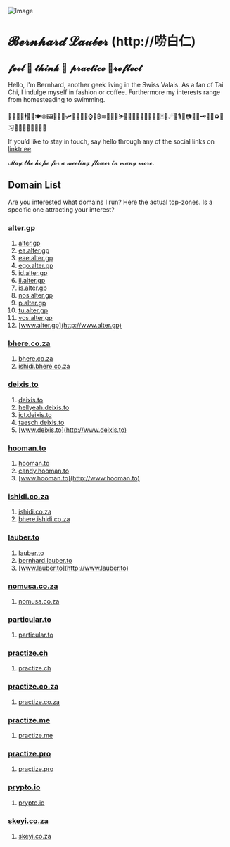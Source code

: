![Image](http://https://assets.about.me/background/users/t/w/o/twobla_1585333349_767.jpg)
# 𝓑𝓮𝓻𝓷𝓱𝓪𝓻𝓭 𝓛𝓪𝓊𝒷𝓮𝓻 (http://唠白仁)
## 𝓯𝓮𝓮𝓵 🍎 𝓽𝓱𝓲𝓷𝓴 🍏 𝓹𝓻𝓪𝓬𝓽𝓲𝓬𝓮 🌱𝓻𝓮𝓯𝓵𝓮𝓬𝓽
Hello, I'm Bernhard, another geek living in the Swiss Valais. As a fan of Tai Chi, I indulge myself in fashion or coffee. Furthermore my interests range from homesteading to swimming.

🤖🕺👨‍💻🕴🍕🥂🍽🌐🖼🚈🛵⛵🛩🚁🚀🛌🛀⌚🏦₿≋🎱🏌️‍♂️⛷🏄‍♂️🏇🏊‍♂️🚴‍♂️🏋️‍♂️🃏🌈☄🎼🎙🥁📷📰📆🗝🛒🛐♻️💯习🏳️‍🌈🇨🇭🇿🇦🇺🇳

If you’d like to stay in touch, say hello through any of the social links on [linktr.ee](https://linktr.ee/2bla).

𝓜𝓪𝔂 𝓽𝓱𝓮 𝓱𝓸𝓹𝓮 𝓯𝓸𝓻 𝓪 𝓶𝓮𝓮𝓽𝓲𝓷𝓰 𝓯𝓵𝓸𝔀𝓮𝓻 𝓲𝓷 𝓶𝓪𝓷𝔂 𝓶𝓸𝓻𝓮.
## Domain List
Are you interested what domains I run? Here the actual top-zones. Is a specific one attracting your interest?
### [alter.gp](http://google.com/search?q=site%3Aalter.gp)
1. [alter.gp](http://alter.gp)
2. [ea.alter.gp](http://ea.alter.gp)
3. [eae.alter.gp](http://eae.alter.gp)
4. [ego.alter.gp](http://ego.alter.gp)
5. [id.alter.gp](http://id.alter.gp)
6. [ii.alter.gp](http://ii.alter.gp)
7. [is.alter.gp](http://is.alter.gp)
8. [nos.alter.gp](http://nos.alter.gp)
9. [p.alter.gp](http://p.alter.gp)
10. [tu.alter.gp](http://tu.alter.gp)
11. [vos.alter.gp](http://vos.alter.gp)
12. [www.alter.gp](http://www.alter.gp)
### [bhere.co.za](http://google.com/search?q=site%3Abhere.co.za)
1. [bhere.co.za](http://bhere.co.za)
2. [ishidi.bhere.co.za](http://ishidi.bhere.co.za)
### [deixis.to](http://google.com/search?q=site%3Adeixis.to)
1. [deixis.to](http://deixis.to)
2. [hellyeah.deixis.to](http://hellyeah.deixis.to)
3. [ict.deixis.to](http://ict.deixis.to)
4. [taesch.deixis.to](http://taesch.deixis.to)
5. [www.deixis.to](http://www.deixis.to)
### [hooman.to](http://google.com/search?q=site%3Ahooman.to)
1. [hooman.to](http://hooman.to)
2. [candy.hooman.to](http://candy.hooman.to)
3. [www.hooman.to](http://www.hooman.to)
### [ishidi.co.za](http://google.com/search?q=site%3Aishidi.co.za)
1. [ishidi.co.za](http://ishidi.co.za)
2. [bhere.ishidi.co.za](http://bhere.ishidi.co.za)
### [lauber.to](http://google.com/search?q=site%3Alauber.to)
1. [lauber.to](http://lauber.to)
2. [bernhard.lauber.to](http://bernhard.lauber.to)
3. [www.lauber.to](http://www.lauber.to)
### [nomusa.co.za](http://google.com/search?q=site%3Anomusa.co.za)
1. [nomusa.co.za](http://nomusa.co.za)
### [particular.to](http://google.com/search?q=site%3Aparticular.to)
1. [particular.to](http://particular.to)
### [practize.ch](http://google.com/search?q=site%3Apractize.ch)
1. [practize.ch](http://practize.ch)
### [practize.co.za](http://google.com/search?q=site%3Apractize.co.za)
1. [practize.co.za](http://practize.co.za)
### [practize.me](http://google.com/search?q=site%3Apractize.me)
1. [practize.me](http://practize.me)
### [practize.pro](http://google.com/search?q=site%3Apractize.pro)
1. [practize.pro](http://practize.pro)
### [prypto.io](http://google.com/search?q=site%3Aprypto.io)
1. [prypto.io](http://prypto.io)
### [skeyi.co.za](http://google.com/search?q=site%3Askeyi.co.za)
1. [skeyi.co.za](http://skeyi.co.za)

